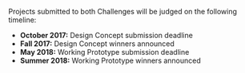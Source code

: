 Projects submitted to both Challenges will be judged on the following timeline:

- **October 2017:** Design Concept submission deadline
- **Fall 2017:** Design Concept winners announced
- **May 2018:** Working Prototype submission deadline
- **Summer 2018:** Working Prototype winners announced
